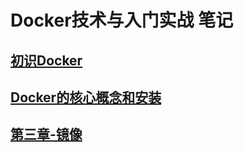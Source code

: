 # Docker技术与入门实战 笔记

## [初识Docker](./note/chapter1.md)

## [Docker的核心概念和安装](./note/chapter2.md)

## [第三章-镜像](./note/chapter3.md)